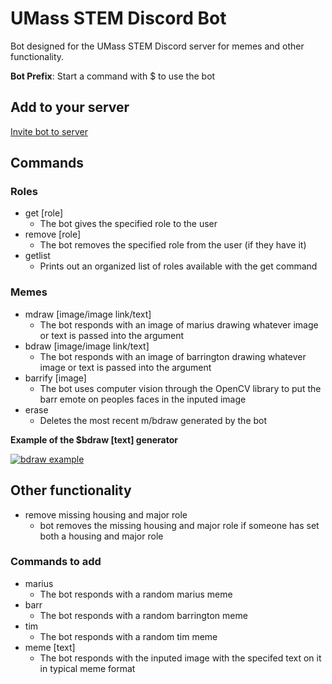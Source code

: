 # UMass STEM Discord Bot

Bot designed for the UMass STEM Discord server for memes and other functionality.

**Bot Prefix**: Start a command with $ to use the bot

## Add to your server

[Invite bot to server](https://discordapp.com/api/oauth2/authorize?client_id=552254598279069708&permissions=1342179392&scope=bot)

## Commands
### Roles
- get [role]
  - The bot gives the specified role to the user
- remove [role]
  - The bot removes the specified role from the user (if they have it)
- getlist
  - Prints out an organized list of roles available with the get command
  
 ### Memes
- mdraw [image/image link/text]
    - The bot responds with an image of marius drawing whatever image or text is passed into the argument
- bdraw [image/image link/text]
    - The bot responds with an image of barrington drawing whatever image or text is passed into the argument
- barrify [image]
    - The bot uses computer vision through the OpenCV library to put the barr emote on peoples faces in the inputed image
- erase
    - Deletes the most recent m/bdraw generated by the bot
  
**Example of the $bdraw [text] generator**

[![bdraw example](https://i.gyazo.com/c598fe1f391e75f0207dc392332cd622.gif)](https://gyazo.com/c598fe1f391e75f0207dc392332cd622)

## Other functionality
- remove missing housing and major role
    - bot removes the missing housing and major role if someone has set both a housing and major role

### Commands to add
- marius
    - The bot responds with a random marius meme
- barr
    - The bot responds with a random barrington meme
- tim
    - The bot responds with a random tim meme
- meme [text]
    - The bot responds with the inputed image with the specifed text on it in typical meme format




